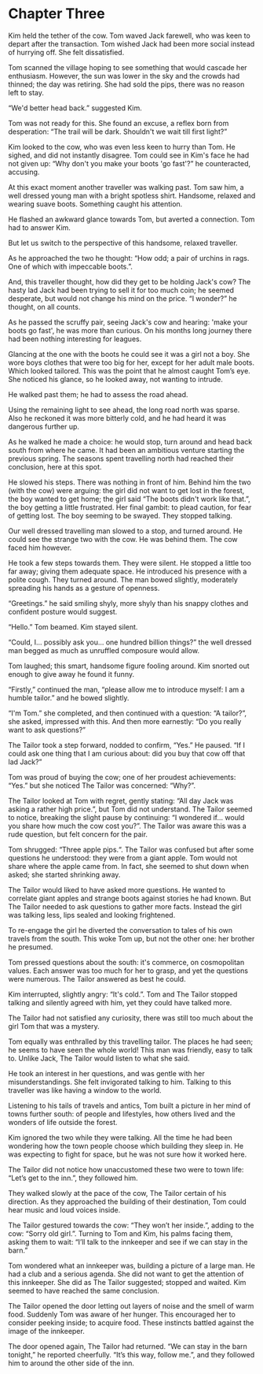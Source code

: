 
# Chapter Three

Kim held the tether of the cow. Tom waved Jack farewell, who was keen to depart after the transaction. Tom wished Jack had been more social instead of hurrying off. She felt dissatisfied.

Tom scanned the village hoping to see something that would cascade her enthusiasm. However, the sun was lower in the sky and the crowds had thinned; the day was retiring. She had sold the pips, there was no reason left to stay.

“We'd better head back.” suggested Kim.

Tom was not ready for this. She found an excuse, a reflex born from desperation: “The trail will be dark. Shouldn't we wait till first light?”

Kim looked to the cow, who was even less keen to hurry than Tom. He sighed, and did not instantly disagree. Tom could see in Kim's face he had not given up: “Why don't you make your boots 'go fast'?” he counteracted, accusing.

At this exact moment another traveller was walking past. Tom saw him, a well dressed young man with a bright spotless shirt. Handsome, relaxed and wearing suave boots. Something caught his attention. 

He flashed an awkward glance towards Tom, but averted a connection. Tom had to answer Kim.

But let us switch to the perspective of this handsome, relaxed traveller.

As he approached the two he thought: “How odd; a pair of urchins in rags. One of which with impeccable boots.”.

And, this traveller thought, how did they get to be holding Jack's cow? The hasty lad Jack had been trying to sell it for too much coin; he seemed desperate, but would not change his mind on the price. “I wonder?” he thought, on all counts. 

As he passed the scruffy pair, seeing Jack's cow and hearing: 'make your boots go fast', he was more than curious. On his months long journey there had been nothing interesting for leagues. 

Glancing at the one with the boots he could see it was a girl not a boy. She wore boys clothes that were too big for her, except for her adult male boots. Which looked tailored. This was the point that he almost caught Tom’s eye. She noticed his glance, so he looked away, not wanting to intrude. 

He walked past them; he had to assess the road ahead.

Using the remaining light to see ahead, the long road north was sparse. Also he reckoned it was more bitterly cold, and he had heard it was dangerous further up. 

As he walked he made a choice: he would stop, turn around and head back south from where he came. It had been an ambitious venture starting the previous spring. The seasons spent travelling north had reached their conclusion, here at this spot.

He slowed his steps. There was nothing in front of him. Behind him the two (with the cow) were arguing: the girl did not want to get lost in the forest, the boy wanted to get home; the girl said “The boots didn't work like that.”, the boy getting a little frustrated. Her final gambit: to plead caution, for fear of getting lost. The boy seeming to be swayed. They stopped talking. 

Our well dressed travelling man slowed to a stop, and turned around. He could see the strange two with the cow. He was behind them. The cow faced him however.

He took a few steps towards them. They were silent. He stopped a little too far away; giving them adequate space. He introduced his presence with a polite cough. They turned around. The man bowed slightly, moderately spreading his hands as a gesture of openness. 

“Greetings.” he said smiling shyly, more shyly than his snappy clothes and confident posture would suggest.

“Hello.” Tom beamed. Kim stayed silent.

“Could, I... possibly ask you... one hundred billion things?” the well dressed man begged as much as unruffled composure would allow.

Tom laughed; this smart, handsome figure fooling around. Kim snorted out enough to give away he found it funny.

“Firstly,” continued the man, “please allow me to introduce myself: I am a humble tailor.” and he bowed slightly.

“I'm Tom.” she completed, and then continued with a question: “A tailor?”, she asked, impressed with this. And then more earnestly: “Do you really want to ask questions?”

The Tailor took a step forward, nodded to confirm, “Yes.” He paused. “If I could ask one thing that I am curious about: did you buy that cow off that lad Jack?”

Tom was proud of buying the cow; one of her proudest achievements: “Yes.” but she noticed The Tailor was concerned: “Why?”.

The Tailor looked at Tom with regret, gently stating: “All day Jack was asking a rather high price.”, but Tom did not understand. The Tailor seemed to notice, breaking the slight pause by continuing: “I wondered if...  would you share how much the cow cost you?”. The Tailor was aware this was a rude question, but felt concern for the pair.

Tom shrugged: “Three apple pips.“. The Tailor was confused but after some questions he understood: they were from a giant apple. Tom would not share where the apple came from. In fact, she seemed to shut down when asked; she started shrinking away. 

The Tailor would liked to have asked more questions. He wanted to correlate giant apples and strange boots against stories he had known. But The Tailor needed to ask questions to gather more facts. Instead the girl was talking less, lips sealed and looking frightened.

To re-engage the girl he diverted the conversation to tales of his own travels from the south. This woke Tom up, but not the other one: her brother he presumed.

Tom pressed questions about the south: it's commerce, on cosmopolitan values. Each answer was too much for her to grasp, and yet the questions were numerous. The Tailor answered as best he could.

Kim interrupted, slightly angry: “It's cold.”. Tom and The Tailor stopped talking and silently agreed with him, yet they could have talked more. 

The Tailor had not satisfied any curiosity, there was still too much about the girl Tom that was a mystery. 

Tom equally was enthralled by this travelling tailor. The places he had seen; he seems to have seen the whole world! This man was friendly, easy to talk to. Unlike Jack, The Tailor would listen to what she said.

He took an interest in her questions, and was gentle with her misunderstandings. She felt invigorated talking to him. Talking to this traveller was like having a window to the world. 

Listening to his tails of travels and antics, Tom built a picture in her mind of towns further south: of people and lifestyles, how others lived and the wonders of life outside the forest.

Kim ignored the two while they were talking. All the time he had been wondering how the town people choose which building they sleep in. He was expecting to fight for space, but he was not sure how it worked here.

The Tailor did not notice how unaccustomed these two were to town life: “Let’s get to the inn.”, they followed him. 

They walked slowly at the pace of the cow, The Tailor certain of his direction. As they approached the building of their destination, Tom could hear music and loud voices inside. 

The Tailor gestured towards the cow: “They won’t her inside.”, adding to the cow: “Sorry old girl.”. Turning to Tom and Kim, his palms facing them, asking them to wait: “I’ll talk to the innkeeper and see if we can stay in the barn.”

Tom wondered what an innkeeper was, building a picture of a large man. He had a club and a serious agenda. She did not want to get the attention of this innkeeper. She did as The Tailor suggested; stopped and waited. Kim seemed to have reached the same conclusion.

The Tailor opened the door letting out layers of noise and the smell of warm food. Suddenly Tom was aware of her hunger. This encouraged her to consider peeking inside; to acquire food. These instincts battled against the image of the innkeeper. 

The door opened again, The Tailor had returned. “We can stay in the barn tonight,” he reported cheerfully. “It’s this way, follow me.”, and they followed him to around the other side of the inn. 
